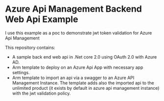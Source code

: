  # Azure Api Management Backend Web Api Example
I use this example as a poc to demonstrate jwt token validation for Azure Api Management

This repository contains:
<ul>
<li> A sample back end web api in .Net core 2.0 using OAuth 2.0 with Azure AD. </li>
<li> Arm template to deploy on an Azure Api App with necessary app settings. </li> 
<li> Arm template to import an api via a swagger to an Azure API Management Instance. The template adds also the imported api to the unlimited product (it exists by default in azure api management instance) with the jwt validation policy.  </li> 
</ul>
